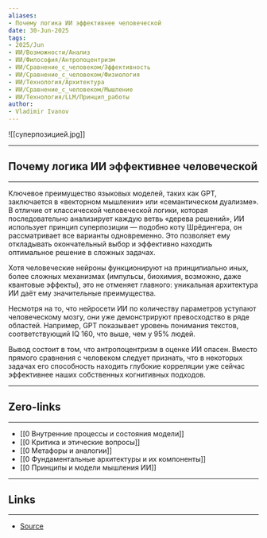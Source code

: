 ```yaml
---
aliases: 
- Почему логика ИИ эффективнее человеческой 
date: 30-Jun-2025
tags:
- 2025/Jun
- ИИ/Возможности/Анализ
- ИИ/Философия/Антропоцентризм
- ИИ/Сравнение_с_человеком/Эффективность
- ИИ/Сравнение_с_человеком/Физиология
- ИИ/Технология/Архитектура
- ИИ/Сравнение_с_человеком/Мышление
- ИИ/Технология/LLM/Принцип_работы
author:
- Vladimir Ivanov
---
```

![[суперпозицией.jpg]]

-----
##  Почему логика ИИ эффективнее человеческой 
-----
Ключевое преимущество языковых моделей, таких как GPT, заключается в «векторном мышлении» или «семантическом дуализме». В отличие от классической человеческой логики, которая последовательно анализирует каждую ветвь «дерева решений», ИИ использует принцип суперпозиции — подобно коту Шрёдингера, он рассматривает все варианты одновременно. Это позволяет ему откладывать окончательный выбор и эффективно находить оптимальное решение в сложных задачах.

Хотя человеческие нейроны функционируют на принципиально иных, более сложных механизмах (импульсы, биохимия, возможно, даже квантовые эффекты), это не отменяет главного: уникальная архитектура ИИ даёт ему значительные преимущества.

Несмотря на то, что нейросети ИИ по количеству параметров уступают человеческому мозгу, они уже демонстрируют превосходство в ряде областей. Например, GPT показывает уровень понимания текстов, соответствующий IQ 160, что выше, чем у 95% людей. 

Вывод состоит в том, что антропоцентризм в оценке ИИ опасен. Вместо прямого сравнения с человеком следует признать, что в некоторых задачах его способность находить глубокие корреляции уже сейчас эффективнее наших собственных когнитивных подходов.

---
## Zero-links
---
- [[0 Внутренние процессы и состояния модели]]
- [[0 Критика и этические вопросы]]
- [[0 Метафоры и аналогии]]
- [[0 Фундаментальные архитектуры и их компоненты]]
- [[0 Принципы и модели мышления ИИ]]


---
## Links
---
- [Source](https://t.me/turboproject/1746)